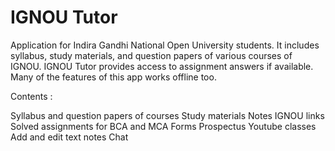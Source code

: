 # IGNOU Tutor

Application for Indira Gandhi National Open University students.
It includes syllabus, study materials, and question papers of various courses of IGNOU.
IGNOU Tutor provides access to assignment answers if available.
Many of the features of this app works offline too.

Contents :

Syllabus and question papers of courses
Study materials
Notes
IGNOU links
Solved assignments for BCA and MCA
Forms
Prospectus
Youtube classes
Add and edit text notes
Chat

